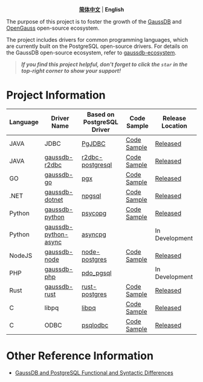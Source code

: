 <p align="center">
  <p align="center">
    <a href="README.md"><strong>简体中文</strong></a> | <strong>English</strong>
  </p>

The purpose of this project is to foster the growth of the [GaussDB](https://www.huaweicloud.com/product/gaussdb.html) and [OpenGauss](https://opengauss.org/zh/) open-source ecosystem.

The project includes drivers for common programming languages, which are currently built on the PostgreSQL open-source drivers. For details on the GaussDB open-source ecosystem, refer to [gaussdb-ecosystem](https://github.com/HuaweiCloudDeveloper/gaussdb-ecosystem).

> ***If you find this project helpful, don't forget to click the `star` in the top-right corner to show your support!***

# Project Information

| Language   | Driver Name                                                                          | Based on PostgreSQL Driver | Code Sample                                                 | Release Location |
| ------ | --------------------------------------------------------------------------------- | ------------------------------------------------------------------ | ------------------- | ------------------- |
| JAVA   | JDBC       | [PgJDBC](https://github.com/pgjdbc/pgjdbc)        | [Code Sample](https://support.huaweicloud.com/distributed-devg-v8-gaussdb/gaussdb-12-0059.html)  |     [Released](https://repo.maven.apache.org/maven2/com/huaweicloud/gaussdb/gaussdbjdbc/)             |
| JAVA   | [gaussdb-r2dbc](https://github.com/HuaweiCloudDeveloper/gaussdb-r2dbc)               | [r2dbc-postgresql](https://github.com/pgjdbc/r2dbc-postgresql)        | [Code Sample](https://github.com/HuaweiCloudDeveloper/gaussdb-r2dbc-examples)  |     [Released](https://repo.maven.apache.org/maven2/com/huaweicloud/gaussdb/gaussdb-r2dbc/)             |
| GO     | [gaussdb-go](https://github.com/HuaweiCloudDeveloper/gaussdb-go)                     | [pgx](https://github.com/jackc/pgx)                                   | [Code Sample](https://github.com/HuaweiCloudDeveloper/gaussdb-go/tree/master/examples) |     [Released](https://pkg.go.dev/github.com/HuaweiCloudDeveloper/gaussdb-go)           |
| .NET   | [gaussdb-dotnet](https://github.com/HuaweiCloudDeveloper/gaussdb-dotnet)             | [npgsql](https://github.com/npgsql/npgsql)                            | [Code Sample](https://github.com/HuaweiCloudDeveloper/gaussdb-dotnet/tree/main/example)   |     [Released](https://www.nuget.org/packages/HuaweiCloud.Driver.GaussDB/)             |
| Python | [gaussdb-python](https://github.com/HuaweiCloudDeveloper/gaussdb-python)             | [psycopg](https://github.com/psycopg/psycopg)                         | [Code Sample](https://github.com/HuaweiCloudDeveloper/gaussdb-python/tree/master/example)  |  [Released](https://pypi.org/project/gaussdb/)             |
| Python | [gaussdb-python-async](https://github.com/HuaweiCloudDeveloper/gaussdb-python-async) | [asyncpg](https://github.com/MagicStack/asyncpg)                      |   | In Development               |
| NodeJS | [gaussdb-node](https://github.com/HuaweiCloudDeveloper/gaussdb-node)                 | [node-postgres](https://github.com/brianc/node-postgres)              |  [Code Sample](https://github.com/HuaweiCloudDeveloper/gaussdb-node/tree/master/examples)   |  [Released](https://www.npmjs.com/package/gaussdb-node)               |
| PHP    | [gaussdb-php](https://github.com/HuaweiCloudDeveloper/gaussdb-php)                   | [pdo_pgsql](https://github.com/php/php-src/tree/master/ext/pdo_pgsql) |  | In Development |
| Rust   | [gaussdb-rust](https://github.com/HuaweiCloudDeveloper/gaussdb-rust)                 | [rust-postgres](https://github.com/sfackler/rust-postgres/)           |  [Code Sample](https://github.com/HuaweiCloudDeveloper/gaussdb-rust/tree/master/examples)     | [Released](https://crates.io/crates/gaussdb)               |
| C   | libpq   | [libpq](https://github.com/postgres/postgres/blob/master/src/include/libpq/libpq.h)           |  [Code Sample](https://support.huaweicloud.com/distributed-devg-v8-gaussdb/gaussdb-12-1845.html)     | [Released](https://support.huaweicloud.com/distributed-devg-v8-gaussdb/gaussdb-12-1845.html)               |
| C   | ODBC   | [psqlodbc](https://github.com/postgresql-interfaces/psqlodbc)           |  [Code Sample](https://support.huaweicloud.com/distributed-devg-v8-gaussdb/gaussdb-12-1832.html)     | [Released](https://support.huaweicloud.com/distributed-devg-v8-gaussdb/gaussdb-12-1830.html)               |

# Other Reference Information

* [GaussDB and PostgreSQL Functional and Syntactic Differences](docs/diff-gaussdb-postgres.md)
